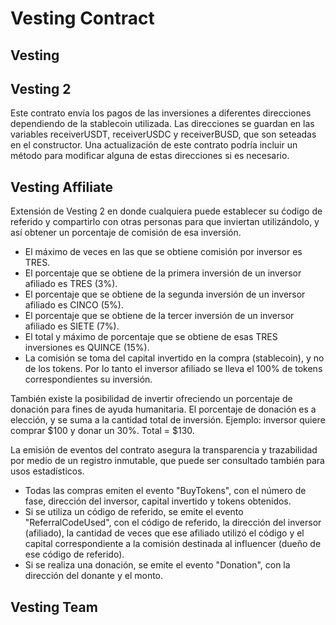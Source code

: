 # Vesting Contract

## Vesting


## Vesting 2
Este contrato envía los pagos de las inversiones a diferentes direcciones dependiendo de la stablecoin utilizada. Las direcciones se guardan en las variables receiverUSDT, receiverUSDC y receiverBUSD, que son seteadas en el constructor. Una actualización de este contrato podría incluir un método para modificar alguna de estas direcciones si es necesario.

## Vesting Affiliate
Extensión de Vesting 2 en donde cualquiera puede establecer su ćodigo de referido y compartirlo con otras personas para que inviertan utilizándolo, y así obtener un porcentaje de comisión de esa inversión.
- El máximo de veces en las que se obtiene comisión por inversor es TRES.
- El porcentaje que se obtiene de la primera inversión de un inversor afiliado es TRES (3%).
- El porcentaje que se obtiene de la segunda inversión de un inversor afiliado es CINCO (5%).
- El porcentaje que se obtiene de la tercer inversión de un inversor afiliado es SIETE (7%).
- El total y máximo de porcentaje que se obtiene de esas TRES inversiones es QUINCE (15%).
- La comisión se toma del capital invertido en la compra (stablecoin), y no de los tokens. Por lo tanto el inversor afiliado se lleva el 100% de tokens correspondientes su inversión.

También existe la posibilidad de invertir ofreciendo un porcentaje de donación para fines de ayuda humanitaria. El porcentaje de donación es a elección, y se suma a la cantidad total de inversión. Ejemplo: inversor quiere comprar $100 y donar un 30%. Total = $130.

La emisión de eventos del contrato asegura la transparencia y trazabilidad por medio de un registro inmutable, que puede ser consultado también para usos estadísticos.
- Todas las compras emiten el evento "BuyTokens", con el número de fase, dirección del inversor, capital invertido y tokens obtenidos.
- Si se utiliza un código de referido, se emite el evento "ReferralCodeUsed", con el código de referido, la dirección del inversor (afiliado), la cantidad de veces que ese afiliado utilizó el código y el capital correspondiente a la comisión destinada al influencer (dueño de ese código de referido).
- Si se realiza una donación, se emite el evento "Donation", con la dirección del donante y el monto.

## Vesting Team
